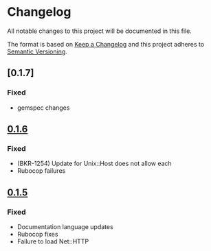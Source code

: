# Changelog
All notable changes to this project will be documented in this file.

The format is based on [Keep a Changelog](http://keepachangelog.com/en/1.0.0/)
and this project adheres to [Semantic Versioning](http://semver.org/spec/v2.0.0.html).

## [0.1.7]
### Fixed
- gemspec changes

## [0.1.6]
### Fixed
- (BKR-1254) Update for Unix::Host does not allow each
- Rubocop failures

## [0.1.5]
### Fixed
- Documentation language updates
- Rubocop fixes
- Failure to load Net::HTTP


[Unreleased]: https://github.com/olivierlacan/keep-a-changelog/compare/0.1.5...HEAD
[0.1.6]: https://github.com/olivierlacan/keep-a-changelog/compare/0.1.5...0.1.6
[0.1.5]: https://github.com/olivierlacan/keep-a-changelog/compare/0.1.4...0.1.5
[0.1.4]: https://github.com/olivierlacan/keep-a-changelog/compare/0.1.3...0.1.4
[0.1.3]: https://github.com/olivierlacan/keep-a-changelog/compare/0.1.2...0.1.3
[0.1.2]: https://github.com/olivierlacan/keep-a-changelog/compare/0.1.1...0.1.2
[0.1.1]: https://github.com/olivierlacan/keep-a-changelog/compare/0.1.0...0.1.1
